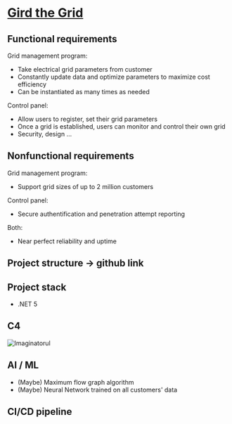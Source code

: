 # [Gird the Grid](http://nealford.com/katas/kata?id=GirdTheGrid)

## Functional requirements

Grid management program:
- Take electrical grid parameters from customer
- Constantly update data and optimize parameters to maximize cost efficiency
- Can be instantiated as many times as needed

Control panel:
- Allow users to register, set their grid parameters
- Once a grid is established, users can monitor and control their own grid
- Security, design ...

## Nonfunctional requirements
Grid management program:
- Support grid sizes of up to 2 million customers

Control panel:
- Secure authentification and penetration attempt reporting

Both:
- Near perfect reliability and uptime


## Project structure -> github link

## Project stack

* .NET 5

## C4

![Imaginatorul](https://c4model.com/img/spring-petclinic-components.png)


## AI / ML

 * (Maybe) Maximum flow graph algorithm
 * (Maybe) Neural Network trained on all customers' data

## CI/CD pipeline
